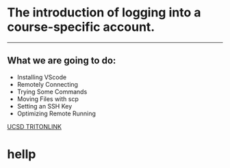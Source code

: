 
# The introduction of logging into a course-specific account.
---

## What we are going to do:

* Installing VScode
* Remotely Connecting
* Trying Some Commands
* Moving Files with scp
* Setting an SSH Key
* Optimizing Remote Running

[UCSD TRITONLINK](https://students.ucsd.edu/)

# hellp


